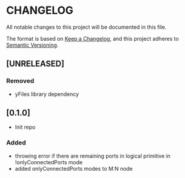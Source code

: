 # **CHANGELOG**

All notable changes to this project will be documented in this file.

The format is based on [Keep a Changelog](https://keepachangelog.com/en/1.0.0/),
and this project adheres to [Semantic Versioning](https://semver.org/spec/v2.0.0.html).

## [UNRELEASED]

### Removed

- yFiles library dependency

## [0.1.0]

- Init repo

### Added

- throwing error if there are remaining ports in logical primitive in !onlyConnectedPorts mode
- added onlyConnectedPorts modes to M:N node
